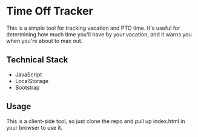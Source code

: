 # Time Off Tracker

This is a simple tool for tracking vacation and PTO time.   It's useful for determining how much time you'll have by your vacation, and it warns you when you're about to max out.

## Technical Stack
- JavaScript
- LocalStorage
- Bootstrap

## Usage
This is a client-side tool, so just clone the repo and pull up index.html in your browser to use it.